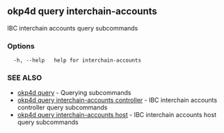 ## okp4d query interchain-accounts

IBC interchain accounts query subcommands

### Options

```
  -h, --help   help for interchain-accounts
```

### SEE ALSO

* [okp4d query](okp4d_query.md)	 - Querying subcommands
* [okp4d query interchain-accounts controller](okp4d_query_interchain-accounts_controller.md)	 - IBC interchain accounts controller query subcommands
* [okp4d query interchain-accounts host](okp4d_query_interchain-accounts_host.md)	 - IBC interchain accounts host query subcommands
